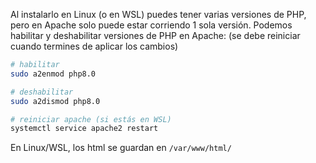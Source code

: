 Al instalarlo en Linux (o en WSL) puedes tener varias versiones de PHP, pero en Apache solo puede estar corriendo 1 sola versión.
Podemos habilitar y deshabilitar versiones de PHP en Apache:
(se debe reiniciar cuando termines de aplicar los cambios)

```bash
# habilitar
sudo a2enmod php8.0

# deshabilitar
sudo a2dismod php8.0

# reiniciar apache (si estás en WSL)
systemctl service apache2 restart
```

En Linux/WSL, los html se guardan en `/var/www/html/`